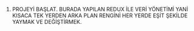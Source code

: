 1. PROJEYİ BAŞLAT. BURADA YAPILAN REDUX İLE VERİ YÖNETİMİ YANİ KISACA TEK YERDEN ARKA PLAN RENGİNİ HER YERDE EŞİT ŞEKİLDE YAYMAK VE DEĞİŞTİRMEK.

